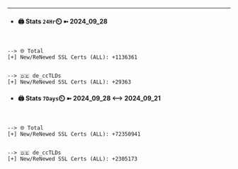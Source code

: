 

---
- #### 🖨️ **Stats** `24Hr`⏲️ ➼ 2024_09_28
```console


--> 🌐 Total
[+] New/ReNewed SSL Certs (ALL): +1136361


--> 🇩🇪 de_ccTLDs
[+] New/ReNewed SSL Certs (ALL): +29363

```

- #### 🖨️ **Stats** `7Days`⏲️ ➼ 2024_09_28 <--> 2024_09_21
```console


--> 🌐 Total
[+] New/ReNewed SSL Certs (ALL): +72350941


--> 🇩🇪 de_ccTLDs
[+] New/ReNewed SSL Certs (ALL): +2305173

```

